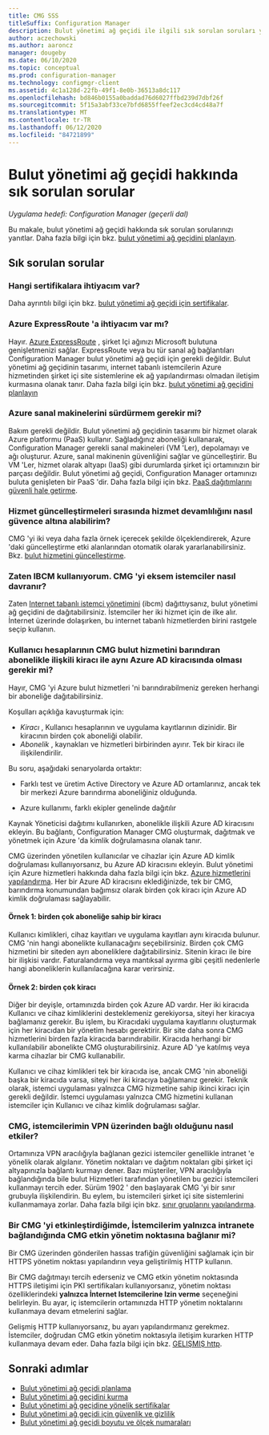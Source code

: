 ```yaml
---
title: CMG SSS
titleSuffix: Configuration Manager
description: Bulut yönetimi ağ geçidi ile ilgili sık sorulan soruları yanıtlamak için bu makaleyi kullanın
author: aczechowski
ms.author: aaroncz
manager: dougeby
ms.date: 06/10/2020
ms.topic: conceptual
ms.prod: configuration-manager
ms.technology: configmgr-client
ms.assetid: 4c1a128d-22fb-49f1-8e0b-36513a8dc117
ms.openlocfilehash: bd846b0155a0baddad76d6027ffbd239d7dbf26f
ms.sourcegitcommit: 5f15a3abf33ce7bfd6855ffeef2ec3cd4cd48a7f
ms.translationtype: MT
ms.contentlocale: tr-TR
ms.lasthandoff: 06/12/2020
ms.locfileid: "84721899"
---
```

# <a name="frequently-asked-questions-about-the-cloud-management-gateway"></a>Bulut yönetimi ağ geçidi hakkında sık sorulan sorular

*Uygulama hedefi: Configuration Manager (geçerli dal)*

Bu makale, bulut yönetimi ağ geçidi hakkında sık sorulan sorularınızı yanıtlar. Daha fazla bilgi için bkz. [bulut yönetimi ağ geçidini planlayın](plan-cloud-management-gateway.md).

## <a name="frequently-asked-questions"></a>Sık sorulan sorular

### <a name="what-certificates-do-i-need"></a>Hangi sertifikalara ihtiyacım var?

Daha ayrıntılı bilgi için bkz. [bulut yönetimi ağ geçidi için sertifikalar](certificates-for-cloud-management-gateway.md).

### <a name="do-i-need-azure-expressroute"></a>Azure ExpressRoute 'a ihtiyacım var mı?

Hayır. [Azure ExpressRoute](/azure/expressroute/expressroute-introduction) , şirket Içi ağınızı Microsoft bulutuna genişletmenizi sağlar. ExpressRoute veya bu tür sanal ağ bağlantıları Configuration Manager bulut yönetimi ağ geçidi için gerekli değildir. Bulut yönetimi ağ geçidinin tasarımı, internet tabanlı istemcilerin Azure hizmetinden şirket içi site sistemlerine ek ağ yapılandırması olmadan iletişim kurmasına olanak tanır. Daha fazla bilgi için bkz. [bulut yönetimi ağ geçidini planlayın](plan-cloud-management-gateway.md)

<!-- SCCMDocs#1659 -->

### <a name="do-i-need-to-maintain-the-azure-virtual-machines"></a>Azure sanal makinelerini sürdürmem gerekir mi?

Bakım gerekli değildir. Bulut yönetimi ağ geçidinin tasarımı bir hizmet olarak Azure platformu (PaaS) kullanır. Sağladığınız aboneliği kullanarak, Configuration Manager gerekli sanal makineleri (VM 'Ler), depolamayı ve ağı oluşturur. Azure, sanal makinenin güvenliğini sağlar ve güncelleştirir. Bu VM 'Ler, hizmet olarak altyapı (IaaS) gibi durumlarda şirket içi ortamınızın bir parçası değildir. Bulut yönetimi ağ geçidi, Configuration Manager ortamınızı buluta genişleten bir PaaS 'dir. Daha fazla bilgi için bkz. [PaaS dağıtımlarını güvenli hale getirme](/azure/security/security-paas-deployments).

### <a name="how-can-i-ensure-service-continuity-during-service-updates"></a>Hizmet güncelleştirmeleri sırasında hizmet devamlılığını nasıl güvence altına alabilirim?

CMG 'yi iki veya daha fazla örnek içerecek şekilde ölçeklendirerek, Azure 'daki güncelleştirme etki alanlarından otomatik olarak yararlanabilirsiniz. Bkz. [bulut hizmetini güncelleştirme](/azure/cloud-services/cloud-services-update-azure-service).

### <a name="im-already-using-ibcm-if-i-add-cmg-how-do-clients-behave"></a>Zaten IBCM kullanıyorum. CMG 'yi eksem istemciler nasıl davranır?

Zaten [Internet tabanlı istemci yönetimini](../plan-internet-based-client-management.md) (ibcm) dağıttıysanız, bulut yönetimi ağ geçidini de dağıtabilirsiniz. İstemciler her iki hizmet için de ilke alır. İnternet üzerinde dolaşırken, bu internet tabanlı hizmetlerden birini rastgele seçip kullanın.

### <a name="do-the-user-accounts-have-to-be-in-the-same-azure-ad-tenant-as-the-tenant-associated-with-the-subscription-that-hosts-the-cmg-cloud-service"></a><a name="bkmk_tenant"></a>Kullanıcı hesaplarının CMG bulut hizmetini barındıran abonelikle ilişkili kiracı ile aynı Azure AD kiracısında olması gerekir mi?
<!--SCCMDocs-pr issue #2873-->
Hayır, CMG 'yi Azure bulut hizmetleri 'ni barındırabilmeniz gereken herhangi bir aboneliğe dağıtabilirsiniz.

Koşulları açıklığa kavuşturmak için:

- _Kiracı_ , Kullanıcı hesaplarının ve uygulama kayıtlarının dizinidir. Bir kiracının birden çok aboneliği olabilir.
- _Abonelik_ , kaynakları ve hizmetleri birbirinden ayırır. Tek bir kiracı ile ilişkilendirilir.

Bu soru, aşağıdaki senaryolarda ortaktır:  

- Farklı test ve üretim Active Directory ve Azure AD ortamlarınız, ancak tek bir merkezi Azure barındırma aboneliğiniz olduğunda.

- Azure kullanımı, farklı ekipler genelinde dağıtılır

Kaynak Yöneticisi dağıtımı kullanırken, abonelikle ilişkili Azure AD kiracısını ekleyin. Bu bağlantı, Configuration Manager CMG oluşturmak, dağıtmak ve yönetmek için Azure 'da kimlik doğrulamasına olanak tanır.  

CMG üzerinden yönetilen kullanıcılar ve cihazlar için Azure AD kimlik doğrulaması kullanıyorsanız, bu Azure AD kiracısını ekleyin. Bulut yönetimi için Azure hizmetleri hakkında daha fazla bilgi için bkz. [Azure hizmetlerini yapılandırma](../../../servers/deploy/configure/azure-services-wizard.md). Her bir Azure AD kiracısını eklediğinizde, tek bir CMG, barındırma konumundan bağımsız olarak birden çok kiracı için Azure AD kimlik doğrulaması sağlayabilir.

#### <a name="example-1-one-tenant-with-multiple-subscriptions"></a>Örnek 1: birden çok aboneliğe sahip bir kiracı

Kullanıcı kimlikleri, cihaz kayıtları ve uygulama kayıtları aynı kiracıda bulunur. CMG 'nin hangi abonelikte kullanacağını seçebilirsiniz. Birden çok CMG hizmetini bir siteden ayrı aboneliklere dağıtabilirsiniz. Sitenin kiracı ile bire bir ilişkisi vardır. Faturalandırma veya mantıksal ayırma gibi çeşitli nedenlerle hangi aboneliklerin kullanılacağına karar verirsiniz.

#### <a name="example-2-multiple-tenants"></a>Örnek 2: birden çok kiracı

Diğer bir deyişle, ortamınızda birden çok Azure AD vardır. Her iki kiracıda Kullanıcı ve cihaz kimliklerini desteklemeniz gerekiyorsa, siteyi her kiracıya bağlamanız gerekir. Bu işlem, bu Kiracıdaki uygulama kayıtlarını oluşturmak için her kiracıdan bir yönetim hesabı gerektirir. Bir site daha sonra CMG hizmetlerini birden fazla kiracıda barındırabilir. Kiracıda herhangi bir kullanılabilir abonelikte CMG oluşturabilirsiniz. Azure AD 'ye katılmış veya karma cihazlar bir CMG kullanabilir.

Kullanıcı ve cihaz kimlikleri tek bir kiracıda ise, ancak CMG 'nin aboneliği başka bir kiracıda varsa, siteyi her iki kiracıya bağlamanız gerekir. Teknik olarak, istemci uygulaması yalnızca CMG hizmetine sahip ikinci kiracı için gerekli değildir. İstemci uygulaması yalnızca CMG hizmetini kullanan istemciler için Kullanıcı ve cihaz kimlik doğrulaması sağlar.<!-- SCCMDocs#1902 -->

### <a name="how-does-cmg-affect-my-clients-connected-via-vpn"></a>CMG, istemcilerimin VPN üzerinden bağlı olduğunu nasıl etkiler?

Ortamınıza VPN aracılığıyla bağlanan gezici istemciler genellikle intranet 'e yönelik olarak algılanır. Yönetim noktaları ve dağıtım noktaları gibi şirket içi altyapınızla bağlantı kurmayı dener. Bazı müşteriler, VPN aracılığıyla bağlandığında bile bulut Hizmetleri tarafından yönetilen bu gezici istemcileri kullanmayı tercih eder. Sürüm 1902 ' den başlayarak CMG 'yi bir sınır grubuyla ilişkilendirin. Bu eylem, bu istemcileri şirket içi site sistemlerini kullanmamaya zorlar. Daha fazla bilgi için bkz. [sınır gruplarını yapılandırma](setup-cloud-management-gateway.md#configure-boundary-groups).

### <a name="if-i-enable-a-cmg-will-my-clients-only-connect-to-the-cmg-enabled-management-point-when-theyre-connected-to-the-intranet"></a>Bir CMG 'yi etkinleştirdiğimde, İstemcilerim yalnızca intranete bağlandığında CMG etkin yönetim noktasına bağlanır mi?

Bir CMG üzerinden gönderilen hassas trafiğin güvenliğini sağlamak için bir HTTPS yönetim noktası yapılandırın veya geliştirilmiş HTTP kullanın.

Bir CMG dağıtmayı tercih ederseniz ve CMG etkin yönetim noktasında HTTPS iletişimi için PKI sertifikaları kullanıyorsanız, yönetim noktası özelliklerindeki **yalnızca İnternet Istemcilerine Izin verme** seçeneğini belirleyin. Bu ayar, iç istemcilerin ortamınızda HTTP yönetim noktalarını kullanmaya devam etmelerini sağlar.

Gelişmiş HTTP kullanıyorsanız, bu ayarı yapılandırmanız gerekmez. İstemciler, doğrudan CMG etkin yönetim noktasıyla iletişim kurarken HTTP kullanmaya devam eder. Daha fazla bilgi için bkz. [GELIŞMIŞ http](../../../plan-design/hierarchy/enhanced-http.md).

## <a name="next-steps"></a>Sonraki adımlar

- [Bulut yönetimi ağ geçidi planlama](plan-cloud-management-gateway.md)
- [Bulut yönetimi ağ geçidini kurma](setup-cloud-management-gateway.md)
- [Bulut yönetimi ağ geçidine yönelik sertifikalar](certificates-for-cloud-management-gateway.md)
- [Bulut yönetimi ağ geçidi için güvenlik ve gizlilik](security-and-privacy-for-cloud-management-gateway.md)
- [Bulut yönetimi ağ geçidi boyutu ve ölçek numaraları](../../../plan-design/configs/size-and-scale-numbers.md#bkmk_cmg)

